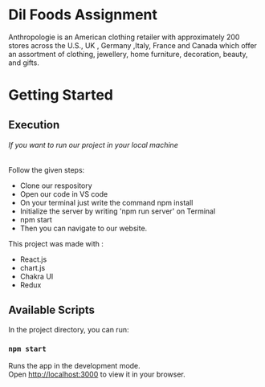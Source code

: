 
<h1>Dil Foods Assignment</h1>
<p >Anthropologie is an American clothing retailer with approximately 200 stores across the U.S., UK , Germany ,Italy, France and Canada which offer an assortment of clothing, jewellery, home furniture, decoration, beauty, and gifts. </p>



# Getting Started 

<h2>Execution</h2>
<h6>If you want to run our project in your local machine</h6>

<p>Follow the given steps:</p>

<ul>
  
<li>Clone our respository </li>
<li>Open our code in VS code</li>
<li>On your terminal just write the command npm install</li>
<li>Initialize the server by writing 'npm run server' on Terminal</li>
  <li>npm start </li>
<li>Then you can navigate to our website.</li>
</ul>

This project was made with :
<ul>
  <li>React.js</li>
  <li>chart.js</li>
  <li>Chakra UI</li>
  <li>Redux</li>
</ul>

## Available Scripts

In the project directory, you can run:

### `npm start`

Runs the app in the development mode.\
Open [http://localhost:3000](http://localhost:3000) to view it in your browser.

